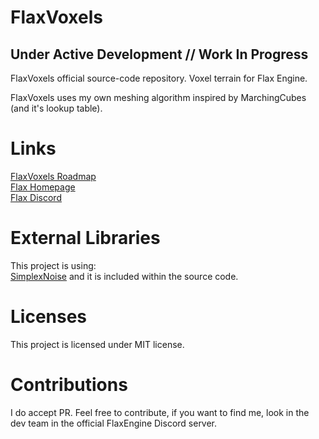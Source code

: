 # FlaxVoxels
## Under Active Development // Work In Progress
FlaxVoxels official source-code repository. Voxel terrain for Flax Engine.

FlaxVoxels uses my own meshing algorithm inspired by MarchingCubes (and it's lookup table).

# Links
[FlaxVoxels Roadmap](https://trello.com/b/BRagC3LQ/flaxvoxels) <br>
[Flax Homepage](https://flaxengine.com/) <br>
[Flax Discord](http://discord.flaxengine.com/) <br>

# External Libraries
This project is using: <br>
[SimplexNoise](https://github.com/WardBenjamin/SimplexNoise) and it is included within the source code.

# Licenses
This project is licensed under MIT license.

# Contributions
I do accept PR.
Feel free to contribute, if you want to find me, 
look in the dev team in the official FlaxEngine Discord server.
